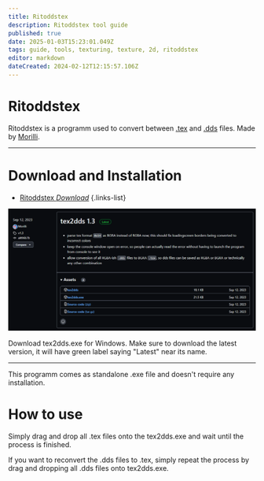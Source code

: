 ```yaml
---
title: Ritoddstex
description: Ritoddstex tool guide
published: true
date: 2025-01-03T15:23:01.049Z
tags: guide, tools, texturing, texture, 2d, ritoddstex
editor: markdown
dateCreated: 2024-02-12T12:15:57.106Z
---
```


# Ritoddstex
Ritoddstex is a programm used to convert between [.tex](/specific-guide/filetypes) and [.dds](/specific-guide/filetypes) files. Made by [Morilli](https://github.com/Morilli).

---

# Download and Installation
- [Ritoddstex *Download*](https://github.com/Morilli/Ritoddstex/releases)
{.links-list}

![ritoddstex.png](/user-pictures/egogorn/ritoddstex.png)

Download tex2dds.exe for Windows. Make sure to download the latest version, it will have green label saying "Latest" near its name.

---

This programm comes as standalone .exe file and doesn't require any installation.

# How to use

Simply drag and drop all .tex files onto the tex2dds.exe and wait until the process is finished. 

If you want to reconvert the .dds files to .tex, simply repeat the process by drag and dropping all .dds files onto tex2dds.exe.
